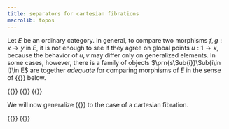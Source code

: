 ```yaml
---
title: separators for cartesian fibrations
macrolib: topos
---
```


Let $E$ be an ordinary category. In general,
to compare two morphisms $f,g:x\to y$ in $E$, it is not enough to see if they
agree on global points $u:1\to x$, because the behavior of $u,v$ may differ
only on generalized elements. In some cases, however, there is a family of
objects $\prn{s\Sub{i}}\Sub{i\in I}\in E$ are together *adequate* for comparing
morphisms of $E$ in the sense of {{<cref frct-002G>}} below.

{{<child frct-002G>}}
{{<child frct-003L>}}
{{<child frct-002F>}}

We will now generalize {{<cref frct-002G>}} to the case of a cartesian fibration.

{{<child frct-002I>}}
{{<child frct-002H>}}
